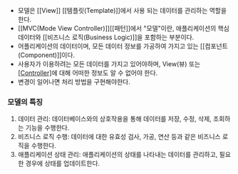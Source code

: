 - 모델은 [[View]] [[템플릿(Template)]]에서 사용 되는 데이터를 관리하는 역할을 한다.
- [[MVC(Mode View Controller)]][[패턴]]에서 "모델"이란, 애플리케이션의 핵심 데이터와 [[비즈니스 로직(Business Logic)]]을 포함하는 부분이다.
- 어플리케이션의 데이터이며, 모든 데이터 정보를 가공하여 가지고 있는 [[컴포넌트(Component)]]이다.
- 사용자가 이용하려는 모든 데이터를 가지고 있어야하며, View(뷰) 또는 [[Controller]](컨트롤러)에 대해 어떠한 정보도 알 수 없어야 한다.
- 변경이 일어나면 처리 방법을 구현해야한다.

### 모델의 특징

1. 데이터 관리: 데이터베이스와의 상호작용을 통해 데이터를 저장, 수정, 삭제, 조회하는 기능을 수행한다.
2. 비즈니스 로직 수행: 데이터에 대한 유효성 검사, 가공, 연산 등과 같은 비즈니스 로직을 수행한다.
3. 애플리케이션 상태 관리: 애플리케이션의 상태를 나타내는 데이터를 관리하고, 필요한 경우에 상태를 업데이트한다.